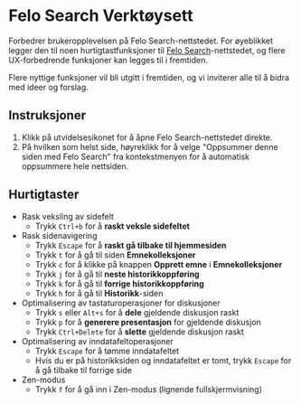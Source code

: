 # Felo Search Verktøysett

Forbedrer brukeropplevelsen på Felo Search-nettstedet. For øyeblikket legger den til noen hurtigtastfunksjoner til [Felo Search](https://felo.ai)-nettstedet, og flere UX-forbedrende funksjoner kan legges til i fremtiden.

Flere nyttige funksjoner vil bli utgitt i fremtiden, og vi inviterer alle til å bidra med ideer og forslag.

## Instruksjoner

1. Klikk på utvidelsesikonet for å åpne Felo Search-nettstedet direkte.
2. På hvilken som helst side, høyreklikk for å velge "Oppsummer denne siden med Felo Search" fra kontekstmenyen for å automatisk oppsummere hele nettsiden.

## Hurtigtaster

- Rask veksling av sidefelt
  - Trykk `Ctrl+b` for å **raskt veksle sidefeltet**
- Rask sidenavigering
  - Trykk `Escape` for å **raskt gå tilbake til hjemmesiden**
  - Trykk `t` for å gå til siden **Emnekolleksjoner**
  - Trykk `c` for å klikke på knappen **Opprett emne** i **Emnekolleksjoner**
  - Trykk `j` for å gå til **neste historikkoppføring**
  - Trykk `k` for å gå til **forrige historikkoppføring**
  - Trykk `h` for å gå til **Historikk**-siden
- Optimalisering av tastaturoperasjoner for diskusjoner
  - Trykk `s` eller `Alt+s` for å **dele** gjeldende diskusjon raskt
  - Trykk `p` for å **generere presentasjon** for gjeldende diskusjon
  - Trykk `Ctrl+Delete` for å **slette** gjeldende diskusjon raskt
- Optimalisering av inndatafeltoperasjoner
  - Trykk `Escape` for å tømme inndatafeltet
  - Hvis du er på historikksiden og inndatafeltet er tomt, trykk `Escape` for å gå tilbake til forrige side
- Zen-modus
  - Trykk `f` for å gå inn i Zen-modus (lignende fullskjermvisning)